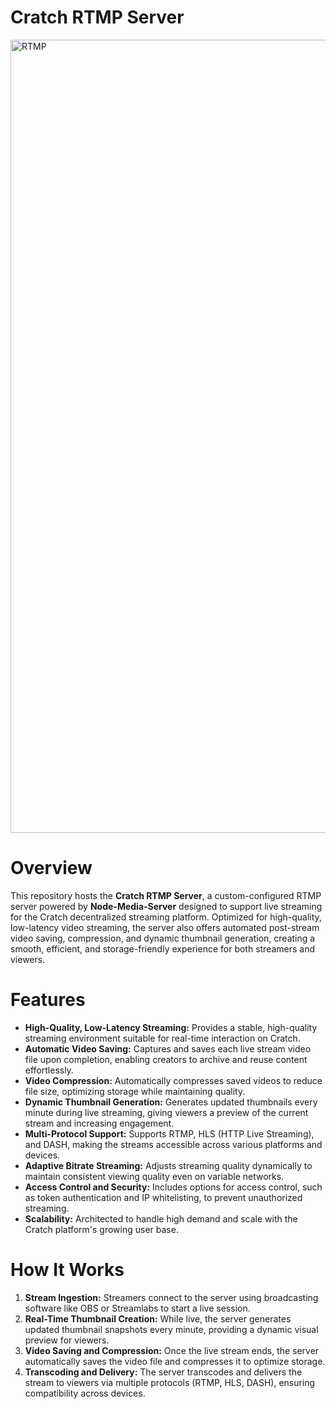 # Cratch RTMP Server

<img width="1269" alt="RTMP" src="https://github.com/user-attachments/assets/9daaaae0-3935-47ec-9c61-c20d589f147d">

# Overview

This repository hosts the **Cratch RTMP Server**, a custom-configured RTMP server powered by **Node-Media-Server** designed to support live streaming for the Cratch decentralized streaming platform. Optimized for high-quality, low-latency video streaming, the server also offers automated post-stream video saving, compression, and dynamic thumbnail generation, creating a smooth, efficient, and storage-friendly experience for both streamers and viewers.

# Features

- **High-Quality, Low-Latency Streaming:** Provides a stable, high-quality streaming environment suitable for real-time interaction on Cratch.
- **Automatic Video Saving:** Captures and saves each live stream video file upon completion, enabling creators to archive and reuse content effortlessly.
- **Video Compression:** Automatically compresses saved videos to reduce file size, optimizing storage while maintaining quality.
- **Dynamic Thumbnail Generation:** Generates updated thumbnails every minute during live streaming, giving viewers a preview of the current stream and increasing engagement.
- **Multi-Protocol Support:** Supports RTMP, HLS (HTTP Live Streaming), and DASH, making the streams accessible across various platforms and devices.
- **Adaptive Bitrate Streaming:** Adjusts streaming quality dynamically to maintain consistent viewing quality even on variable networks.
- **Access Control and Security:** Includes options for access control, such as token authentication and IP whitelisting, to prevent unauthorized streaming.
- **Scalability:** Architected to handle high demand and scale with the Cratch platform's growing user base.


# How It Works

1. **Stream Ingestion:** Streamers connect to the server using broadcasting software like OBS or Streamlabs to start a live session.
2. **Real-Time Thumbnail Creation:** While live, the server generates updated thumbnail snapshots every minute, providing a dynamic visual preview for viewers.
3. **Video Saving and Compression:** Once the live stream ends, the server automatically saves the video file and compresses it to optimize storage.
4. **Transcoding and Delivery:** The server transcodes and delivers the stream to viewers via multiple protocols (RTMP, HLS, DASH), ensuring compatibility across devices.
